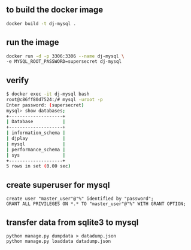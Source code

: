 ## to build the docker image

```bash
docker build -t dj-mysql .
```

## run the image

```bash
docker run -d -p 3306:3306 --name dj-mysql \
-e MYSQL_ROOT_PASSWORD=supersecret dj-mysql
```

## verify

```bash
$ docker exec -it dj-mysql bash
root@c86ff80d7524:/# mysql -uroot -p
Enter password: (supersecret)
mysql> show databases;
+--------------------+
| Database           |
+--------------------+
| information_schema |
| djplay             |
| mysql              |
| performance_schema |
| sys                |
+--------------------+
5 rows in set (0.00 sec)
```

## create superuser for mysql

```
create user "master_user"@"%" identified by "password";
GRANT ALL PRIVILEGES ON *.* TO "master_user"@"%" WITH GRANT OPTION;
```

## transfer data from sqlite3 to mysql

```
python manage.py dumpdata > datadump.json
python manage.py loaddata datadump.json
```
